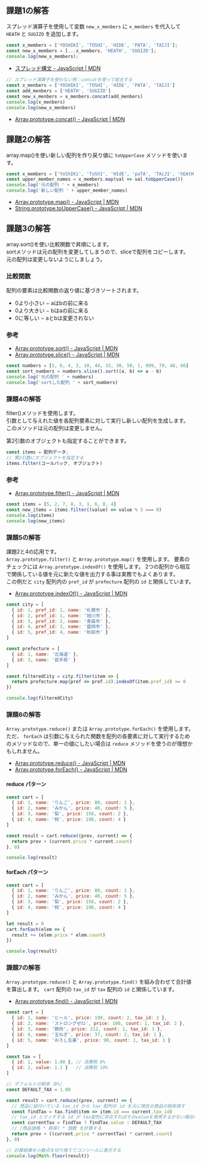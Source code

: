 ## 課題1の解答

スプレッド演算子を使用して変数 `new_x_menbers` に `x_menbers` を代入して `HEATH` と `SUGIZO` を追加します。

```javascript
const x_members = ['YOSHIKI', 'TOSHI', 'HIDE', 'PATA', 'TAIJI'];
const new_x_members = [...x_members, 'HEATH', 'SUGIZO'];
console.log(new_x_members);
```

- [スプレッド構文 - JavaScript | MDN](https://developer.mozilla.org/ja/docs/Web/JavaScript/Reference/Operators/Spread_syntax)

```javascript
// スプレッド演算子を使わない例：concatを使って結合する
const x_menbers = ['YOSHIKI', 'TOSHI', 'HIDE', 'PATA', 'TAIJI']
const add_menbers = ['HEATH', 'SUGIZO']
const new_x_menbers = x_menbers.concat(add_menbers)
console.log(x_menbers)
console.log(new_x_menbers)
```

- [Array.prototype.concat() - JavaScript | MDN](https://developer.mozilla.org/ja/docs/Web/JavaScript/Reference/Global_Objects/Array/concat)

## 課題2の解答

array.map()を使い新しい配列を作り戻り値に `toUpperCase` メソッドを使います。

```javascript
const x_members = ['YoShIKi', 'ToShI', 'HIdE', 'paTA', 'TAiJI', 'hEAtH', 'SUGIzo']
const upper_member_names = x_members.map(val => val.toUpperCase())
console.log('元の配列 ' + x_members)
console.log('新しい配列 ' + upper_member_names)
```

- [Array.prototype.map() - JavaScript | MDN](https://developer.mozilla.org/ja/docs/Web/JavaScript/Reference/Global_Objects/Array/map)
- [String.prototype.toUpperCase() - JavaScript | MDN](https://developer.mozilla.org/ja/docs/Web/JavaScript/Reference/Global_Objects/String/toUpperCase)

## 課題3の解答

array.sort()を使い比較関数で昇順にします。  
sortメソッドは元の配列を変更してしまうので、sliceで配列をコピーします。  
元の配列は変更しないようにしましょう。

### 比較関数

配列の要素は比較関数の返り値に基づきソートされます。

- 0より小さい − aはbの前に来る
- 0より大きい − bはaの前に来る
- 0に等しい − aとbは変更されない

### 参考

- [Array.prototype.sort() - JavaScript | MDN](https://developer.mozilla.org/ja/docs/Web/JavaScript/Reference/Global_Objects/Array/sort)
- [Array.prototype.slice() - JavaScript | MDN](https://developer.mozilla.org/ja/docs/Web/JavaScript/Reference/Global_Objects/Array/slice)

```javascript
const numbers = [5, 6, 4, 2, 10, 44, 33, 30, 50, 1, 999, 79, 48, 66]
const sort_numbers = numbers.slice().sort((a, b) => a - b)
console.log('元の配列 ' + numbers)
console.log('sortした配列 ' + sort_numbers)
```

### 課題4の解答

filter()メソッドを使用します。  
引数として与えれた値を各配列要素に対して実行し新しい配列を生成します。  
このメソッドは元の配列は変更しません。

第2引数のオブジェクトも指定することができます。

```javascript
const items = 配列データ;
// 第2引数にオブジェクトを指定する
items.filter(コールバック, オブジェクト)
```

### 参考

- [Array.prototype.filter() - JavaScript | MDN](https://developer.mozilla.org/ja/docs/Web/JavaScript/Reference/Global_Objects/Array/filter)

```javascript
const items = [5, 2, 7, 8, 3, 1, 6, 8, 4]
const new_items = items.filter((value) => value % 3 === 0)
console.log(items)
console.log(new_items)
```

### 課題5の解答

課題2と4の応用です。  
`Array.prototype.filter()` と `Array.prototype.map()` を使用します。
要素のチェックには `Array.prototype.indexOf()` を使用します。
2つの配列から相互で関係している値を元に新たな値を出力する事は実務でもよくあります。  
この例だと `city` 配列内の `pref_id` が `prefecture` 配列の `id` と関係しています。

- [Array.prototype.indexOf() - JavaScript | MDN](https://developer.mozilla.org/ja/docs/Web/JavaScript/Reference/Global_Objects/Array/indexOf)

```javascript
const city = [
  { id: 1, pref_id: 1, name: '札幌市' },
  { id: 2, pref_id: 1, name: '旭川市' },
  { id: 3, pref_id: 2, name: '青森市' },
  { id: 4, pref_id: 3, name: '盛岡市' },
  { id: 5, pref_id: 4, name: '秋田市' }
]

const prefecture = [
  { id: 1, name: '北海道' },
  { id: 3, name: '岩手県' }
]

const filteredCity = city.filter(item => {
  return prefecture.map(pref => pref.id).indexOf(item.pref_id) >= 0
})

console.log(filteredCity)
```

### 課題6の解答

`Array.prototype.reduce()` または `Array.prototype.forEach()` を使用します。  
ただ、 `forEach` は引数に与えられた関数を配列の各要素に対して実行するためのメソッドなので、単一の値にしたい場合は `reduce` メソッドを使うのが理想かもしれません。

- [Array.prototype.reduce() - JavaScript | MDN](https://developer.mozilla.org/ja/docs/Web/JavaScript/Reference/Global_Objects/Array/reduce)
- [Array.prototype.forEach() - JavaScript | MDN](https://developer.mozilla.org/ja/docs/Web/JavaScript/Reference/Global_Objects/Array/forEach)

#### reduce パターン
```javascript
const cart = [
  { id: 1, name: 'りんご', price: 80, count: 1 },
  { id: 2, name: 'みかん', price: 40, count: 5 },
  { id: 3, name: '梨', price: 150, count: 2 },
  { id: 4, name: '桃', price: 198, count: 4 }
]

const result = cart.reduce((prev, current) => {
  return prev + (current.price * current.count)
}, 0)

console.log(result)
```

#### forEach パターン
```javascript
const cart = [
  { id: 1, name: 'りんご', price: 80, count: 1 },
  { id: 2, name: 'みかん', price: 40, count: 5 },
  { id: 3, name: '梨', price: 150, count: 2 },
  { id: 4, name: '桃', price: 198, count: 4 }
]

let result = 0
cart.forEach(elem => {
  result += (elem.price * elem.count)
})

console.log(result)
```

### 課題7の解答

`Array.prototype.reduce()` と `Array.prototype.find()` を組み合わせて合計値を算出します。
`cart` 配列の `tax_id` が `tax` 配列の `id` と関係しています。

- [Array.prototype.find() - JavaScript | MDN](https://developer.mozilla.org/ja/docs/Web/JavaScript/Reference/Global_Objects/Array/find)

```javascript
const cart = [
  { id: 1, name: 'ビール', price: 198, count: 2, tax_id: 2 },
  { id: 2, name: 'ストロングゼロ', price: 100, count: 1, tax_id: 2 },
  { id: 3, name: '豚肉', price: 212, count: 1, tax_id: 1 },
  { id: 4, name: '玉ねぎ', price: 37, count: 2, tax_id: 1 },
  { id: 5, name: 'おろし生姜', price: 90, count: 1, tax_id: 1 }
]

const tax = [
  { id: 1, value: 1.08 }, // 消費税 8%
  { id: 2, value: 1.1 }   // 消費税 10%
]

// デフォルトの税率（8%）
const DEFAULT_TAX = 1.08

const result = cart.reduce((prev, current) => {
  // 商品に紐付いている tax_id から tax 配列の id を元に現在の商品の税率探す
  const findTax = tax.find(item => item.id === current.tax_id)
  // tax_id とマッチする id が tax配列に存在すればそのvalueを使用するがない場合はデフォルトを使用する
  const currentTax = findTax ? findTax.value : DEFAULT_TAX
  // (商品価格 * 税率) * 個数 を計算する
  return prev + ((current.price * currentTax) * current.count)
}, 0)

// 計算結果を小数点を切り捨ててコンソールに表示する
console.log(Math.floor(result))
```
